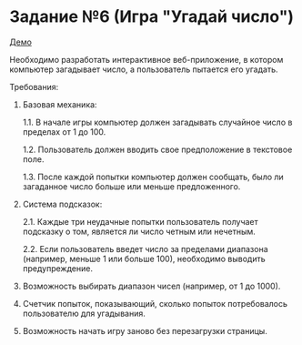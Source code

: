 # Задание №6 (Игра "Угадай число")

[Демо]()

Необходимо разработать интерактивное веб-приложение, в котором компьютер загадывает число, а пользователь пытается его угадать.

Требования:
1. Базовая механика:

   1.1. В начале игры компьютер должен загадывать случайное число в пределах от 1 до 100.
   
   1.2. Пользователь должен вводить свое предположение в текстовое поле.
   
   1.3. После каждой попытки компьютер должен сообщать, было ли загаданное число больше или меньше предложенного.
   
2. Система подсказок:
   
    2.1. Каждые три неудачные попытки пользователь получает подсказку о том, является ли число четным или нечетным.
   
    2.2. Если пользователь введет число за пределами диапазона (например, меньше 1 или больше 100), необходимо выводить предупреждение.
   
3. Возможность выбирать диапазон чисел (например, от 1 до 1000).
4. Счетчик попыток, показывающий, сколько попыток потребовалось пользователю для угадывания.
5. Возможность начать игру заново без перезагрузки страницы.